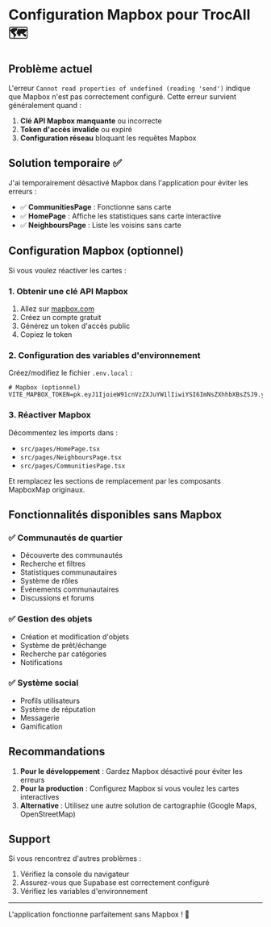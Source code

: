 # Configuration Mapbox pour TrocAll 🗺️

## Problème actuel

L'erreur `Cannot read properties of undefined (reading 'send')` indique que Mapbox n'est pas correctement configuré. Cette erreur survient généralement quand :

1. **Clé API Mapbox manquante** ou incorrecte
2. **Token d'accès invalide** ou expiré
3. **Configuration réseau** bloquant les requêtes Mapbox

## Solution temporaire ✅

J'ai temporairement désactivé Mapbox dans l'application pour éviter les erreurs :

- ✅ **CommunitiesPage** : Fonctionne sans carte
- ✅ **HomePage** : Affiche les statistiques sans carte interactive
- ✅ **NeighboursPage** : Liste les voisins sans carte

## Configuration Mapbox (optionnel)

Si vous voulez réactiver les cartes :

### 1. Obtenir une clé API Mapbox

1. Allez sur [mapbox.com](https://mapbox.com)
2. Créez un compte gratuit
3. Générez un token d'accès public
4. Copiez le token

### 2. Configuration des variables d'environnement

Créez/modifiez le fichier `.env.local` :

```env
# Mapbox (optionnel)
VITE_MAPBOX_TOKEN=pk.eyJ1IjoieW91cnVzZXJuYW1lIiwiYSI6ImNsZXhhbXBsZSJ9.yourtokenhere
```

### 3. Réactiver Mapbox

Décommentez les imports dans :
- `src/pages/HomePage.tsx`
- `src/pages/NeighboursPage.tsx`
- `src/pages/CommunitiesPage.tsx`

Et remplacez les sections de remplacement par les composants MapboxMap originaux.

## Fonctionnalités disponibles sans Mapbox

### ✅ **Communautés de quartier**
- Découverte des communautés
- Recherche et filtres
- Statistiques communautaires
- Système de rôles
- Événements communautaires
- Discussions et forums

### ✅ **Gestion des objets**
- Création et modification d'objets
- Système de prêt/échange
- Recherche par catégories
- Notifications

### ✅ **Système social**
- Profils utilisateurs
- Système de réputation
- Messagerie
- Gamification

## Recommandations

1. **Pour le développement** : Gardez Mapbox désactivé pour éviter les erreurs
2. **Pour la production** : Configurez Mapbox si vous voulez les cartes interactives
3. **Alternative** : Utilisez une autre solution de cartographie (Google Maps, OpenStreetMap)

## Support

Si vous rencontrez d'autres problèmes :
1. Vérifiez la console du navigateur
2. Assurez-vous que Supabase est correctement configuré
3. Vérifiez les variables d'environnement

---

L'application fonctionne parfaitement sans Mapbox ! 🚀
